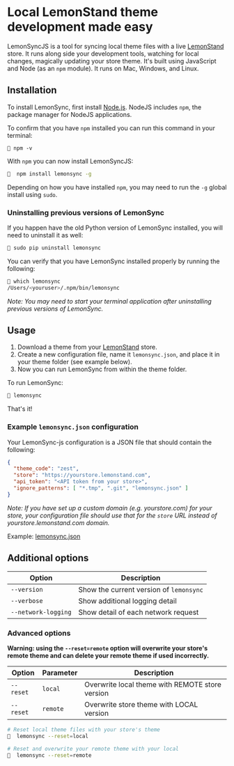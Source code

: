# Local LemonStand theme development made easy


LemonSyncJS is a tool for syncing local theme files with a live [LemonStand](https://lemonstand.com/) store. It runs along side your development tools, watching for local changes, magically updating your store theme. It's built using JavaScript and Node (as an `npm` module). It runs on Mac, Windows, and Linux.

## Installation

To install LemonSync, first install [Node.js](https://nodejs.org/en/). NodeJS includes `npm`, the package manager for NodeJS applications.

To confirm that you have `npm` installed you can run this command in your terminal:

```
🍋 npm -v
```

With `npm` you can now install LemonSyncJS:

```bash
🍋  npm install lemonsync -g
```

Depending on how you have installed `npm`, you may need to run the `-g` global install using `sudo`.

### Uninstalling previous versions of LemonSync

If you happen have the old Python version of LemonSync installed, you will need to uninstall it as well:

```bash
🍋 sudo pip uninstall lemonsync
```

You can verify that you have LemonSync installed properly by running the following:

```bash
🍋 which lemonsync
/Users/<youruser>/.npm/bin/lemonsync
```

_Note: You may need to start your terminal application after uninstalling previous versions of LemonSync._


## Usage

1. Download a theme from your [LemonStand](https://lemonstand.com/) store.
2. Create a new configuration file, name it `lemonsync.json`, and place it in your theme folder (see example below).
3. Now you can run LemonSync from within the theme folder.

To run LemonSync:

```bash
🍋 lemonsync
```

That's it!


### Example `lemonsync.json` configuration

Your LemonSync-js configuration is a JSON file that should contain the following:

```json
{
  "theme_code": "zest",
  "store": "https://yourstore.lemonstand.com",
  "api_token": "<API token from your store>",
  "ignore_patterns": [ "*.tmp", ".git", "lemonsync.json" ]
}
```

_Note: If you have set up a custom domain (e.g. yourstore.com) for your store, your configuration file should use that for the `store` URL instead of yourstore.lemonstand.com domain._

Example: [lemonsync.json](https://raw.githubusercontent.com/lemonstand/lemonsync-js/master/examples/lemonsync.json)


## Additional options

| Option      | Description |
| ----------- | ----------- |
| `--version` | Show the current version of `lemonsync` |
| `--verbose` | Show additional logging detail |
| `--network-logging` | Show detail of each network request |



### Advanced options

**Warning: using the `--reset=remote` option will overwrite your store's remote theme and can delete your remote theme if used incorrectly.**

| Option      | Parameter   | Description |
| ----------- | ----------- | ----------- |
| `--reset` | `local` | Overwrite local theme with REMOTE store version |
| `--reset` | `remote` | Overwrite store theme with LOCAL version |

```bash
# Reset local theme files with your store's theme
🍋  lemonsync --reset=local

# Reset and overwrite your remote theme with your local
🍋  lemonsync --reset=remote
```




